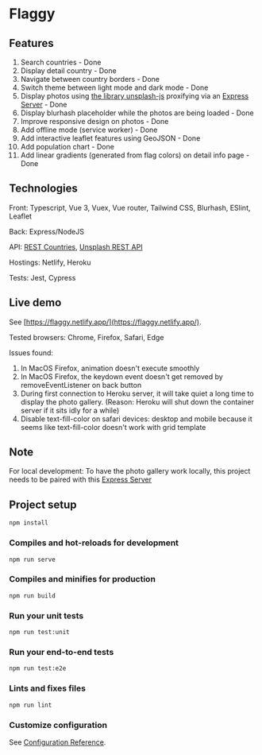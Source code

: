 # Flaggy

## Features
1. Search countries - Done
2. Display detail country - Done
3. Navigate between country borders - Done
4. Switch theme between light mode and dark mode - Done
5. Display photos using [the library unsplash-js](https://github.com/unsplash/unsplash-js) proxifying via an [Express Server](https://github.com/khanhmas/flaggy-unsplash) - Done
6. Display blurhash placeholder while the photos are being loaded - Done
7. Improve responsive design on photos - Done
8. Add offline mode (service worker) - Done
9. Add interactive leaflet features using GeoJSON - Done
10. Add population chart - Done
11. Add linear gradients (generated from flag colors) on detail info page - Done

## Technologies

Front: Typescript, Vue 3, Vuex, Vue router, Tailwind CSS, Blurhash, ESlint, Leaflet

Back: Express/NodeJS

API: [REST Countries](https://restcountries.eu), [Unsplash REST API](https://unsplash.com/documentation)

Hostings: Netlify, Heroku

Tests: Jest, Cypress


## Live demo
See [https://flaggy.netlify.app/](https://flaggy.netlify.app/).

Tested browsers: Chrome, Firefox, Safari, Edge

Issues found:
  1. In MacOS Firefox, animation doesn't execute smoothly
  2. In MacOS Firefox, the keydown event doesn't get removed by removeEventListener on back button
  3. During first connection to Heroku server, it will take quiet a long time to display the photo gallery. (Reason: Heroku will shut down the container server if it sits idly for a while)
  4. Disable text-fill-color on safari devices: desktop and mobile because it seems like text-fill-color doesn't work with grid template

## Note
For local development:
To have the photo gallery work locally, this project needs to be paired with this [Express Server](https://github.com/khanhmas/flaggy-unsplash)

## Project setup
```
npm install
```

### Compiles and hot-reloads for development
```
npm run serve
```

### Compiles and minifies for production
```
npm run build
```

### Run your unit tests
```
npm run test:unit
```

### Run your end-to-end tests
```
npm run test:e2e
```

### Lints and fixes files
```
npm run lint
```

### Customize configuration
See [Configuration Reference](https://cli.vuejs.org/config/).
